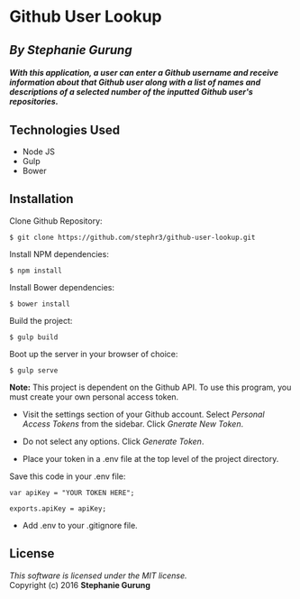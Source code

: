 # Github User Lookup
## *By Stephanie Gurung*

##### *With this application, a user can enter a Github username and receive information about that Github user along with a list of names and descriptions of a selected number of the inputted Github user's repositories.*

## Technologies Used

* Node JS<br>
* Gulp<br>
* Bower

Installation
------------
Clone Github Repository:
```
$ git clone https://github.com/stephr3/github-user-lookup.git
```
Install NPM dependencies:
```
$ npm install
```
Install Bower dependencies:
```
$ bower install
```
Build the project:
```
$ gulp build
```
Boot up the server in your browser of choice:
```
$ gulp serve
```
__Note:__ This project is dependent on the Github API. To use this program, you must create your own personal access token.

* Visit the settings section of your Github account. Select *Personal Access Tokens* from the sidebar. Click *Gnerate New Token*.

* Do not select any options. Click *Generate Token*.

* Place your token in a .env file at the top level of the project directory.

Save this code in your .env file:
```
var apiKey = "YOUR TOKEN HERE";

exports.apiKey = apiKey;
```

* Add .env to your .gitignore file.

License
-------
_This software is licensed under the MIT license._<br>
Copyright (c) 2016 **Stephanie Gurung**
